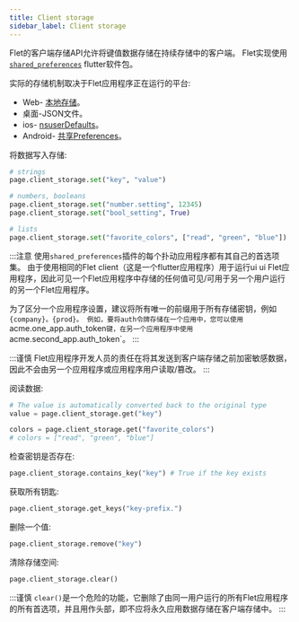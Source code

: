```yaml
---
title: Client storage
sidebar_label: Client storage
---
```


 Flet的客户端存储API允许将键值数据存储在持续存储中的客户端。 Flet实现使用[`shared_preferences`](https://pub.dev/packages/shared_preferences) flutter软件包。

实际的存储机制取决于Flet应用程序正在运行的平台: 

*  Web- [本地存储](https://developer.mozilla.org/en-US/docs/Web/API/Storage)。
* 桌面-JSON文件。
* ios- [nsuserDefaults](https://developer.apple.com/documentation/foundation/nsuserdefaults)。
* Android- [共享Preferences](https://developer.android.com/reference/android/content/SharedPreferences)。

将数据写入存储: 

```python
# strings
page.client_storage.set("key", "value")

# numbers, booleans
page.client_storage.set("number.setting", 12345)
page.client_storage.set("bool_setting", True)

# lists
page.client_storage.set("favorite_colors", ["read", "green", "blue"])
```

:::注意
使用`shared_preferences`插件的每个扑动应用程序都有其自己的首选项集。 由于使用相同的Flet client（这是一个flutter应用程序）用于运行ui ui Flet应用程序，因此可见一个Flet应用程序中存储的任何值可见/可用于另一个用户运行的另一个Flet应用程序。

为了区分一个应用程序设置，建议将所有唯一的前缀用于所有存储密钥，例如`{company}。{prod}。 例如，要将auth令牌存储在一个应用中，您可以使用`acme.one_app.auth_token`键，在另一个应用程序中使用`acme.second_app.auth_token`。
:::

:::谨慎
Flet应用程序开发人员的责任在将其发送到客户端存储之前加密敏感数据，因此不会由另一个应用程序或应用程序用户读取/篡改。
:::

阅读数据: 

```python
# The value is automatically converted back to the original type
value = page.client_storage.get("key")

colors = page.client_storage.get("favorite_colors")
# colors = ["read", "green", "blue"]
```

检查密钥是否存在: 

```python
page.client_storage.contains_key("key") # True if the key exists
```

获取所有钥匙: 

```python
page.client_storage.get_keys("key-prefix.")
```

删除一个值: 

```python
page.client_storage.remove("key")
```

清除存储空间: 

```python
page.client_storage.clear()
```

:::谨慎
`clear()`是一个危险的功能，它删除了由同一用户运行的所有Flet应用程序的所有首选项，并且用作头部，即不应将永久应用数据存储在客户端存储中。
:::